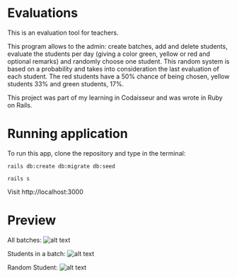 # Evaluations

This is an evaluation tool for teachers.

This program allows to the admin: create batches, add and delete students, evaluate the students per day (giving a color green, yellow or red and optional remarks) and randomly choose one student. This random system is based on a probability and takes into consideration the last evaluation of each student. The red students have a 50% chance of being chosen, yellow students 33% and green students, 17%.

This project was part of my learning in Codaisseur and was wrote in Ruby on Rails.

# Running application

To run this app, clone the repository and type in the terminal:

```rails db:create db:migrate db:seed```

```rails s```

Visit http://localhost:3000

# Preview

All batches:
![alt text](http://res.cloudinary.com/djxmmaqyo/image/upload/v1510048946/Screenshot_from_2017-11-07_10-56-36_spaetk.png)

Students in a batch:
![alt text](http://res.cloudinary.com/djxmmaqyo/image/upload/v1510048946/Screenshot_from_2017-11-07_10-57-44_vlejrf.png)

Random Student:
![alt text](http://res.cloudinary.com/djxmmaqyo/image/upload/v1510048946/Screenshot_from_2017-11-07_10-58-13_taro1e.png)
